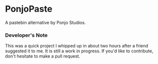 # PonjoPaste
A pastebin alternative by Ponjo Studios.

### Developer's Note

This was a quick project I whipped up in about two hours after a friend suggested it to me. It is still a work in
progress. If you'd like to contribute, don't hesitate to make a pull request.